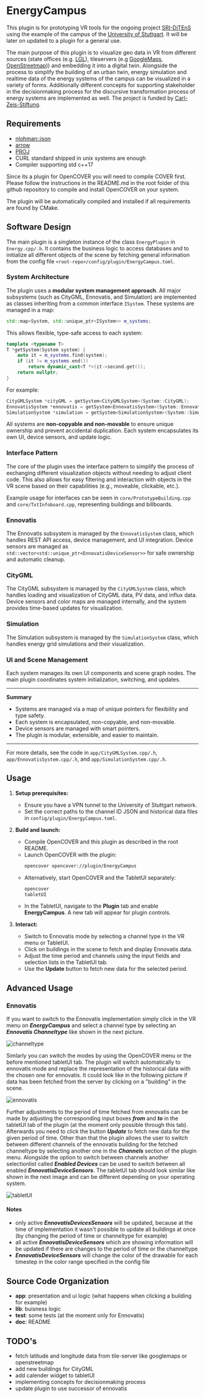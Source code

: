 # EnergyCampus

This plugin is for prototyping VR tools for the ongoing project [SRI-DiTEnS](https://www.ditens.de/) using the example of the campus of the [University of Stuttgart](https://www.uni-stuttgart.de/). It will be later on updated to a plugin for a general use.

The main purpose of this plugin is to visualize geo data in VR from different sources (state offices (e.g. [LGL](https://www.lgl-bw.de/)), tileservers (e.g [GoogleMaps](https://www.google.de/maps), [OpenStreetmap](https://www.openstreetmap.de/))) and embedding it into a digital twin. Alongside the process to simplify the building of an urban twin, energy simulation and realtime data of the energy systems of the campus can be visualized in a variety of forms. Additionally different concepts for supporting stakeholder in the decisionmaking process for the discursive transformation process of energy systems are implemented as well. The project is funded by [Carl-Zeis-Stiftung](https://www.carl-zeiss-stiftung.de/).

## Requirements

- [nlohman::json](https://github.com/nlohmann/json)
- [arrow](https://github.com/apache/arrow)
- [PROJ](https://github.com/OSGeo/PROJ) 
- CURL standard shipped in unix systems are enough
- Compiler supporting std c++17

Since its a plugin for OpenCOVER you will need to compile COVER first. Please follow the instructions in the README.md in the root folder of this github repository to compile and install OpenCOVER on your system.

The plugin will be automatically compiled and installed if all requirements are found by CMake.

## Software Design

The main plugin is a singleton instance of the class `EnergyPlugin` in `Energy.cpp/.h`. It contains the business logic to access databases and to initialize all different objects of the scene by fetching general information from the config file `<root-repo>/config/plugin/EnergyCampus.toml`.

### System Architecture

The plugin uses a **modular system management approach**. All major subsystems (such as CityGML, Ennovatis, and Simulation) are implemented as classes inheriting from a common interface `ISystem`. These systems are managed in a map:

```c++
std::map<System, std::unique_ptr<ISystem>> m_systems;
```

This allows flexible, type-safe access to each system:

```c++
template <typename T>
T *getSystem(System system) {
    auto it = m_systems.find(system);
    if (it != m_systems.end())
        return dynamic_cast<T *>(it->second.get());
    return nullptr;
}
```

For example:
```c++
CityGMLSystem *cityGML = getSystem<CityGMLSystem>(System::CityGML);
EnnovatisSystem *ennovatis = getSystem<EnnovatisSystem>(System::Ennovatis);
SimulationSystem *simulation = getSystem<SimulationSystem>(System::Simulation);
```

All systems are **non-copyable and non-movable** to ensure unique ownership and prevent accidental duplication. Each system encapsulates its own UI, device sensors, and update logic.

### Interface Pattern

The core of the plugin uses the interface pattern to simplify the process of exchanging different visualization objects without needing to adjust client code. This also allows for easy filtering and interaction with objects in the VR scene based on their capabilities (e.g., moveable, clickable, etc.).

Example usage for interfaces can be seen in `core/PrototypeBuilding.cpp` and `core/TxtInfoboard.cpp`, representing buildings and billboards.

### Ennovatis

The Ennovatis subsystem is managed by the `EnnovatisSystem` class, which handles REST API access, device management, and UI integration. Device sensors are managed as `std::vector<std::unique_ptr<EnnovatisDeviceSensor>>` for safe ownership and automatic cleanup.

### CityGML

The CityGML subsystem is managed by the `CityGMLSystem` class, which handles loading and visualization of CityGML data, PV data, and influx data. Device sensors and color maps are managed internally, and the system provides time-based updates for visualization.

### Simulation

The Simulation subsystem is managed by the `SimulationSystem` class, which handles energy grid simulations and their visualization.

### UI and Scene Management

Each system manages its own UI components and scene graph nodes. The main plugin coordinates system initialization, switching, and updates.

---

**Summary**
- Systems are managed via a map of unique pointers for flexibility and type safety.
- Each system is encapsulated, non-copyable, and non-movable.
- Device sensors are managed with smart pointers.
- The plugin is modular, extensible, and easier to maintain.

---

For more details, see the code in `app/CityGMLSystem.cpp/.h`, `app/EnnovatisSystem.cpp/.h`, and `app/SimulationSystem.cpp/.h`.

## Usage

1. **Setup prerequisites:**
   - Ensure you have a VPN tunnel to the University of Stuttgart network.
   - Set the correct paths to the channel ID JSON and historical data files in `config/plugin/EnergyCampus.toml`.

2. **Build and launch:**
   - Compile OpenCOVER and this plugin as described in the root README.
   - Launch OpenCOVER with the plugin:
     ```bash
     opencover opencover://plugin/EnergyCampus
     ```
   - Alternatively, start OpenCOVER and the TabletUI separately:
     ```bash
     opencover
     tabletUI
     ```
   - In the TabletUI, navigate to the **Plugin** tab and enable **EnergyCampus**. A new tab will appear for plugin controls.

3. **Interact:**
   - Switch to Ennovatis mode by selecting a channel type in the VR menu or TabletUI.
   - Click on buildings in the scene to fetch and display Ennovatis data.
   - Adjust the time period and channels using the input fields and selection lists in the TabletUI tab.
   - Use the **Update** button to fetch new data for the selected period.

## Advanced Usage

### Ennovatis
If you want to switch to the Ennovatis implementation simply click in the VR menu on ***EnergyCampus*** and select a channel type by selecting an ***Ennovatis Channeltype*** like shown in the next picture.

![channeltype](resources/images/channeltype.svg)

Simlarly you can switch the modes by using the OpenCOVER menu or the before mentioned tabletUI tab. The plugin will switch automatically to ennovatis mode and replace the representation of the historical data with the chosen one for ennovatis. It could look like in the following picture if data has been fetched from the server by clicking on a "building" in the scene.

![ennovatis](resources/images/ennovatis.svg)

Further adjustments to the period of time fetched from ennovatis can be made by adjusting the corresponding input boxes ***from*** and ***to*** in the tabletUI tab of the plugin (at the moment only possible through this tab). Afterwards you need to click the button ***Update*** to fetch new data for the given period of time. Other than that the plugin allows the user to switch between different channels of the ennovatis building for the fetched channeltype by selecting another one in the ***Channels*** section of the plugin menu. Alongside the option to switch between channels another selectionlist called ***Enabled Devices*** can be used to switch between all enabled ***EnnovatisDeviceSensors***. The tabletUI tab should look similar like shown in the next image and can be different depending on your operating system.

![tabletUI](resources/images/tabletUI.svg)

#### Notes

- only active ***EnnovatisDevicesSensors*** will be updated, because at the time of implementation it wasn't possible to update all buildings at once (by changing the period of time or channeltype for example)
- all active ***EnnovatisDeviceSensors*** which are showing information will be updated if there are changes to the period of time or the channeltype
- ***EnnovatisDeviceSensors*** will change the color of the drawable for each timestep in the color range specified in the config file

## Source Code Organization

- **app**: presentation and ui logic (what happens when clicking a building for example)
- **lib**: buisness logic
- **test**: some tests (at the moment only for Ennovatis)
- **doc**: README

## TODO's

- fetch latitude and longitude data from tile-server like googlemaps or openstreetmap
- add new buildings for CityGML
- add calender widget to tabletUI
- implementing concepts for decisionmaking process
- update plugin to use successor of ennovatis